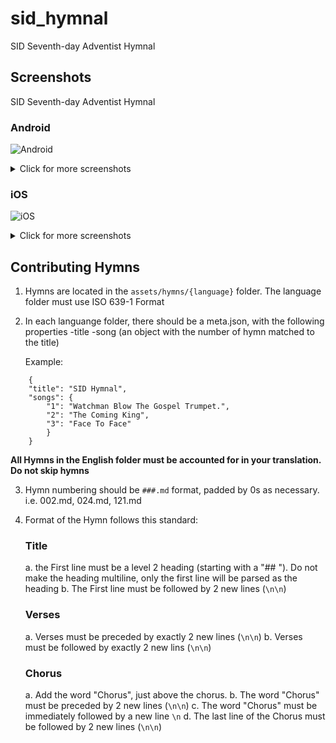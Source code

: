 # sid_hymnal

SID Seventh-day Adventist Hymnal

## Screenshots

SID Seventh-day Adventist Hymnal

### Android
![Android](https://raw.githubusercontent.com/sidadventist/sid_hymnal/master/screenshots/android_song.png)
<details>
  <summary>
    Click for more screenshots
  </summary>

![Android](https://raw.githubusercontent.com/sidadventist/sid_hymnal/master/screenshots/android_search.png)
  
![Android](https://raw.githubusercontent.com/sidadventist/sid_hymnal/master/screenshots/android_settings.png)

![Android](https://raw.githubusercontent.com/sidadventist/sid_hymnal/master/screenshots/android_dark.png)

</details>


### iOS
![iOS](https://raw.githubusercontent.com/sidadventist/sid_hymnal/master/screenshots/ios_song.png)
<details>
  <summary>
    Click for more screenshots
  </summary>
  
![iOS](https://raw.githubusercontent.com/sidadventist/sid_hymnal/master/screenshots/ios_search.png)
  
![iOS](https://raw.githubusercontent.com/sidadventist/sid_hymnal/master/screenshots/ios_settings.png)

![iOS](https://raw.githubusercontent.com/sidadventist/sid_hymnal/master/screenshots/ios_dark.png)

</details>

## Contributing Hymns

1. Hymns are located in the `assets/hymns/{language}` folder. The language folder must use ISO 639-1 Format

2. In each languange folder, there should be a meta.json, with the following properties
    -title
    -song (an object with the number of hymn matched to the title)

    Example:
```
    {
    "title": "SID Hymnal",
    "songs": {
        "1": "Watchman Blow The Gospel Trumpet.",
        "2": "The Coming King",
        "3": "Face To Face"
        }
    }
```

**All Hymns in the English folder must be accounted for in your translation. Do not skip hymns**

3. Hymn numbering should be `###.md` format, padded by 0s as necessary. i.e. 002.md, 024.md, 121.md

4. Format of the Hymn follows this standard:
    ### Title
    a. the First line must be a level 2 heading (starting with a "## "). Do not make the heading multiline, only the first line will be parsed as the heading
    b. The First line must be followed by 2 new lines (`\n\n`)

    ### Verses
    a. Verses must be preceded by exactly 2 new lines (`\n\n`)
    b. Verses must be followed by exactly 2 new lins  (`\n\n`)

    ### Chorus
    a. Add the word "Chorus", just above the chorus.
    b. The word "Chorus" must be preceded by 2 new lines (`\n\n`)
    c. The word "Chorus" must be immediately followed by a new line `\n`
    d. The last line of the Chorus must be followed by 2 new lines (`\n\n`)


